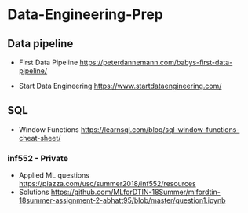 # Data-Engineering-Prep

## Data pipeline 

* First Data Pipeline 
https://peterdannemann.com/babys-first-data-pipeline/

* Start Data Engineering 
https://www.startdataengineering.com/

## SQL

* Window Functions
https://learnsql.com/blog/sql-window-functions-cheat-sheet/


### inf552 - Private

* Applied ML questions 
https://piazza.com/usc/summer2018/inf552/resources
* Solutions 
https://github.com/MLforDTIN-18Summer/mlfordtin-18summer-assignment-2-abhatt95/blob/master/question1.ipynb

